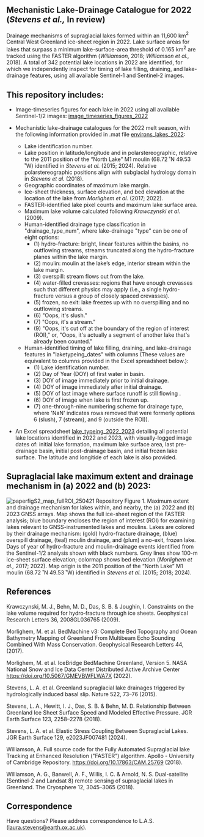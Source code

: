 ## Mechanistic Lake-Drainage Catalogue for 2022 (_Stevens et al.,_ In review)
Drainage mechanisms of supraglacial lakes formed within an 11,600 km$`^{2}`$ Central West Greenland ice-sheet region in 2022. Lake surface areas for lakes that surpass a minimum lake-surface-area threshold of 0.165 km$`^{2}`$ are tracked using the FASTER algorithm (_Williamson_, 2018; _Williamson et al.,_ 2018).  A total of 342 potential lake locations in 2022 are identified, for which we independently inspect for timing of lake filling, draining, and lake-drainage features, using all available Sentinel-1 and Sentinel-2 images. 



## **This repository includes:**

+ Image-timeseries figures for each lake in 2022 using all available Sentinel-1/2 images: [image_timeseries_figures_2022](image_timeseries_figures_2022/)

+ Mechanistic lake-drainage catalogues for the 2022 melt season, with the following information provided in .mat file [environs_lakes_2022](./catalogues/environs_lakes_2022B_250505_archive.mat):
  - Lake identification number.
  - Lake position in latitude/longitude and in polarstereographic, relative to the 2011 position of the “North Lake” M1 moulin (68.72 ˚N 49.53 ˚W) identified in _Stevens et al._ (2015; 2024). Relative polarstereographic positions align with subglacial hydrology domain in _Stevens et al._ (2018). 
  - Geographic coordinates of maximum lake margin.
  - Ice-sheet thickness, surface elevation, and bed elevation at the location of the lake from _Morlighem et al._ (2017; 2022).
  - FASTER-identified lake pixel counts and maximum lake surface area.
  - Maximum lake volume calculated following _Krawczynski et al._ (2009).
  - Human-identified drainage type classification in "drainage_type_num", where lake-drainage "type" can be one of eight options:
    - (1) hydro-fracture: bright, linear features within the basins, no outflowing streams, streams truncated along the hydro-fracture planes within the lake margin.
    - (2) moulin: moulin at the lake’s edge, interior stream within the lake margin.
    - (3) overspill: stream flows out from the lake.
    - (4) water-filled crevasses: regions that have enough crevasses such that different physics may apply (i.e., a single hydro-fracture versus a group of closely spaced crevasses).
    - (5) frozen, no exit: lake freezes up with no overspilling and no outflowing streams.
    - (6) "Oops, it's slush."
    - (7) "Oops, it's a stream."
    - (9) "Oops, it's cut off at the boundary of the region of interest (ROI)," or, "Oops, it's actually a segment of another lake that's already been counted." 
  - Human-identified timing of lake filling, draining, and lake-drainage features in "laketypeing_dates" with columns (These values are equivalent to columns provided in the Excel spreadsheet below.):
    - (1) Lake identification number.
    - (2) Day of Year (DOY) of first water in basin.
    - (3) DOY of image immediately prior to initial drainage.
    - (4) DOY of image immediately after initial drainage.
    - (5) DOY of last image where surface runoff is still flowing .
    - (6) DOY of image when lake is first frozen up.
    - (7) one-through-nine numbering scheme for drainage type, where 'NaN' indicates rows removed that were formerly options 6 (slush), 7 (stream), and 9 (outside the ROI)).

+ An Excel spreadsheet [lake_typeing_2022_2023](./catalogues/lake_typeing_2022_2023_250505_archive.xlsx) detailing all potential lake locations identified in 2022 and 2023, with visually-logged image dates of: initial lake formation, maximum lake surface area, last pre-drainage basin, initial post-drainage basin, and initial frozen lake surface. The latitude and longitide of each lake is also provided.

  
##  Supraglacial lake maximum extent and drainage mechanism in (a) 2022 and (b) 2023:
![paperfigS2_map_fullROI_250421](https://github.com/user-attachments/assets/abcee9c2-4f31-46ed-a450-4bbcfd70e394)
Repository Figure 1. Maximum extent and drainage mechanism for lakes within, and nearby, the (a) 2022 and (b) 2023 GNSS arrays.  Map shows the full ice-sheet region of the FASTER analysis; blue boundary encloses the region of interest (ROI) for examining lakes relevant to GNSS-instrumented lakes and moulins.  Lakes are colored by their drainage mechanism: (gold) hydro-fracture drainage, (blue) overspill drainage, (teal) moulin drainage, and (plum) a no-exit, frozen lake.  Days of year of hydro-fracture and moulin-drainage events identified from the Sentinel-1/2 analysis shown with black numbers. Grey lines show 100-m ice-sheet surface elevation; colormap shows bed elevation (_Morlighem et al.,_ 2017; 2022).  Map origin is the 2011 position of the “North Lake” M1 moulin (68.72 ˚N 49.53 ˚W) identified in _Stevens et al._ (2015; 2018; 2024). 


## References
Krawczynski, M. J., Behn, M. D., Das, S. B. & Joughin, I. Constraints on the lake volume required for hydro‐fracture through ice sheets. Geophysical Research Letters 36, 2008GL036765 (2009).

Morlighem, M. et al. BedMachine v3: Complete Bed Topography and Ocean Bathymetry Mapping of Greenland From Multibeam Echo Sounding Combined With Mass Conservation. Geophysical Research Letters 44, (2017).

Morlighem, M. et al. IceBridge BedMachine Greenland, Version 5. NASA National Snow and Ice Data Center Distributed Active Archive Center https://doi.org/10.5067/GMEVBWFLWA7X (2022).

Stevens, L. A. et al. Greenland supraglacial lake drainages triggered by hydrologically induced basal slip. Nature 522, 73–76 (2015).

Stevens, L. A., Hewitt, I. J., Das, S. B. & Behn, M. D. Relationship Between Greenland Ice Sheet Surface Speed and Modeled Effective Pressure. JGR Earth Surface 123, 2258–2278 (2018).

Stevens, L. A. et al. Elastic Stress Coupling Between Supraglacial Lakes. JGR Earth Surface 129, e2023JF007481 (2024).

Williamson, A. Full source code for the Fully Automated Supraglacial lake Tracking at Enhanced Resolution ("FASTER") algorithm. Apollo - University of Cambridge Repository. https://doi.org/10.17863/CAM.25769 (2018).

Williamson, A. G., Banwell, A. F., Willis, I. C. & Arnold, N. S. Dual-satellite (Sentinel-2 and Landsat 8) remote sensing of supraglacial lakes in Greenland. The Cryosphere 12, 3045–3065 (2018).

## Correspondence 
Have questions? Please address correspondence to L.A.S. (laura.stevens@earth.ox.ac.uk).
